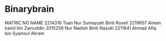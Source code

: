 # Binarybrain

MATRIC NO     NAME
2214316      Tuan Nur Sumayyah Binti Roseli
2219657      Aiman kamil bin Zainuddin
2015258      Nur Nadiah Binti Nazuki
2211841      Ahmad Afiq bin Syamsul Akram

